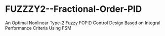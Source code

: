 # FUZZZY2--Fractional-Order-PID
An Optimal Nonlinear Type-2 Fuzzy FOPID Control Design Based on Integral Performance Criteria Using FSM

